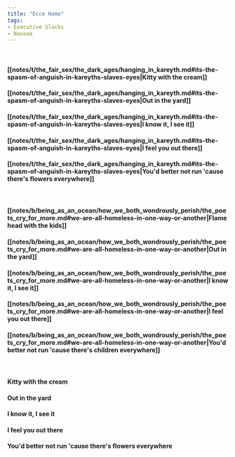 ```yaml
---
title: "Ecce Homo"
tags:
- Executive Slacks
- Nausea
---
```

&nbsp;
#### [[notes/t/the_fair_sex/the_dark_ages/hanging_in_kareyth.md#its-the-spasm-of-anguish-in-kareyths-slaves-eyes|Kitty with the cream]]
#### [[notes/t/the_fair_sex/the_dark_ages/hanging_in_kareyth.md#its-the-spasm-of-anguish-in-kareyths-slaves-eyes|Out in the yard]]
#### [[notes/t/the_fair_sex/the_dark_ages/hanging_in_kareyth.md#its-the-spasm-of-anguish-in-kareyths-slaves-eyes|I know it, I see it]]
#### [[notes/t/the_fair_sex/the_dark_ages/hanging_in_kareyth.md#its-the-spasm-of-anguish-in-kareyths-slaves-eyes|I feel you out there]]
#### [[notes/t/the_fair_sex/the_dark_ages/hanging_in_kareyth.md#its-the-spasm-of-anguish-in-kareyths-slaves-eyes|You'd better not run 'cause there's flowers everywhere]]
&nbsp;
#### [[notes/b/being_as_an_ocean/how_we_both_wondrously_perish/the_poets_cry_for_more.md#we-are-all-homeless-in-one-way-or-another|Flame head with the kids]]
#### [[notes/b/being_as_an_ocean/how_we_both_wondrously_perish/the_poets_cry_for_more.md#we-are-all-homeless-in-one-way-or-another|Out in the yard]]
#### [[notes/b/being_as_an_ocean/how_we_both_wondrously_perish/the_poets_cry_for_more.md#we-are-all-homeless-in-one-way-or-another|I know it, I see it]]
#### [[notes/b/being_as_an_ocean/how_we_both_wondrously_perish/the_poets_cry_for_more.md#we-are-all-homeless-in-one-way-or-another|I feel you out there]]
#### [[notes/b/being_as_an_ocean/how_we_both_wondrously_perish/the_poets_cry_for_more.md#we-are-all-homeless-in-one-way-or-another|You'd better not run 'cause there's children everywhere]]
&nbsp;
#### Kitty with the cream
#### Out in the yard
#### I know it, I see it
#### I feel you out there
#### You'd better not run 'cause there's flowers everywhere
